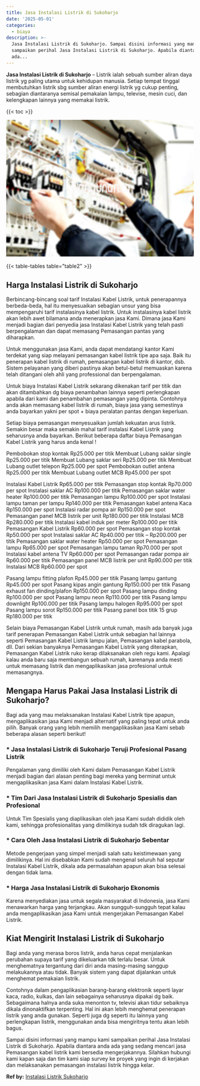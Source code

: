 ```yaml
---
title: Jasa Instalasi Listrik di Sukoharjo
date: '2025-05-01'
categories:
  - biaya
description: >-
  Jasa Instalasi Listrik di Sukoharjo. Sampai disini informasi yang mampu kami
  sampaikan perihal Jasa Instalasi Listrik di Sukoharjo. Apabila diantara anda
  ada...
---
```


**Jasa Instalasi Listrik di Sukoharjo** – Listrik ialah sebuah sumber aliran daya listrik yg paling utama untuk kehidupan manusia. Setiap tempat tinggal membutuhkan listrik sbg sumber aliran energi listrik yg cukup penting, sebagian diantaranya semisal pemakaian lampu, televise, mesin cuci, dan kelengkapan lainnya yang memakai listrik.

{{< toc >}}

![Jasa Instalasi Listrik di Sukoharjo](/images/instalasi-listrik-murah16.png)

{{< table-tables table="table2" >}}

## Harga Instalasi Listrik di Sukoharjo

Berbincang-bincang soal tarif Instalasi Kabel Listrik, untuk penerapannya berbeda-beda, hal itu menyesuaikan sebagian unsur yang bisa mempengaruhi tarif instalasinya kabel listrik. Untuk instalasinya kabel listrik akan lebih awet bilamana anda menerapkan jasa Kami. Dimana jasa Kami menjadi bagian dari penyedia jasa Instalasi Kabel Listrik yang telah pasti berpengalaman dan dapat memasang Pemasangan pantas yang diharapkan.

Untuk menggunakan jasa Kami, anda dapat mendatangi kantor Kami terdekat yang siap melayani pemasangan kabel listrik tipe apa saja. Baik itu penerapan kabel listrik di rumah, pemasangan kabel listrik di kantor, dsb. Sistem pelayanan yang diberi pastinya akan betul-betul memuaskan karena telah ditangani oleh ahli yang professional dan berpengalaman.

Untuk biaya Instalasi Kabel Listrik sekarang dikenakan tarif per titik dan akan ditambahkan dg biaya penambahan lainnya seperti perlengkapan apabila dari kami dan penambahan pemasangan yang dipinta. Contohnya anda akan memasang kabel listrik di rumah, biaya jasa yang semestinya anda bayarkan yakni per spot + biaya peralatan pantas dengan keperluan.

Setiap biaya pemasangan menyesuaikan jumlah kekuatan arus listrik. Semakin besar maka semakin mahal tarif instalasi Kabel Listrik yang seharusnya anda bayarkan. Berikut beberapa daftar biaya Pemasangan Kabel Listrik yang harus anda kenal !

Pembobokan stop kontak Rp25.000 per titik Membuat Lubang saklar single Rp25.000 per titik Membuat Lubang saklar seri Rp25.000 per titik Membuat Lubang outlet telepon Rp25.000 per spot Pembobokan outlet antena Rp25.000 per titik Membuat Lubang outlet MCB Rp45.000 per spot

Instalasi Kabel Listrik Rp65.000 per titik Pemasangan stop kontak Rp70.000 per spot Instalasi saklar AC Rp100.000 per titik Pemasangan saklar water heater Rp100.000 per titik Pemasangan lampu Rp100.000 per spot Instalasi lampu taman per lampu Rp140.000 per titik Pemasangan kabel antena Kaca Rp150.000 per spot Instalasi radar pompa air Rp150.000 per spot Pemasangan panel MCB listrik per unit Rp180.000 per titik Instalasi MCB Rp280.000 per titik Instalasi kabel induk per meter Rp100.000 per titik Pemasangan Kabel Listrik Rp60.000 per spot Pemasangan stop kontak Rp50.000 per spot Instalasi saklar AC Rp40.000 per titik – Rp200.000 per titik Pemasangan saklar water heater Rp50.000 per spot Pemasangan lampu Rp65.000 per spot Pemasangan lampu taman Rp70.000 per spot Instalasi kabel antena TV Rp60.000 per spot Pemasangan radar pompa air Rp60.000 per titik Pemasangan panel MCB listrik per unit Rp90.000 per titik Instalasi MCB Rp60.000 per spot

Pasang lampu fitting plafon Rp45.000 per titik Pasang lampu gantung Rp45.000 per spot Pasang kipas angin gantung Rp150.000 per titik Pasang exhaust fan dinding/plafon Rp150.000 per spot Pasang lampu dinding Rp100.000 per spot Pasang lampu neon Rp110.000 per titik Pasang lampu downlight Rp100.000 per titik Pasang lampu halogen Rp95.000 per spot Pasang lampu sorot Rp150.000 per titik Pasang panel box titik 15 grup Rp180.000 per titik

Selain biaya Pemasangan Kabel Listrik untuk rumah, masih ada banyak juga tarif penerapan Pemasangan Kabel Listrik untuk sebagian hal lainnya seperti Pemasangan Kabel Listrik lampu jalan, Pemasangan kabel parabola, dll. Dari sekian banyaknya Pemasangan Kabel Listrik yang diterapkan, Pemasangan Kabel Listrik ruko kerap dilaksanakan oleh regu kami. Apalagi kalau anda baru saja membangun sebuah rumah, karenanya anda mesti untuk memasang listrik dan mengaplikasikan jasa profesional untuk memasangnya.

## Mengapa Harus Pakai Jasa Instalasi Listrik di Sukoharjo?

Bagi ada yang mau melaksanakan Instalasi Kabel Listrik tipe apapun, mengaplikasikan jasa Kami menjadi alternatif yang paling tepat untuk anda pilih. Banyak orang yang lebih memilih mengaplikasikan jasa Kami sebab beberapa alasan seperti berikut!

### \* Jasa Instalasi Listrik di Sukoharjo Teruji Profesional Pasang Listrik

Pengalaman yang dimiliki oleh Kami dalam Pemasangan Kabel Listrik menjadi bagian dari alasan penting bagi mereka yang berminat untuk mengaplikasikan jasa Kami dalam Instalasi Kabel Listrik.

### \* Tim Dari Jasa Instalasi Listrik di Sukoharjo Spesialis dan Profesional

Untuk Tim Spesialis yang diaplikasikan oleh jasa Kami sudah dididik oleh kami, sehingga profesionalitas yang dimilikinya sudah tdk diragukan lagi.

### \* Cara Oleh Jasa Instalasi Listrik di Sukoharjo Sebentar

Metode pengerjaan yang simpel menjadi salah satu keistimewaan yang dimilikinya. Hal ini disebabkan Kami sudah mengenal seluruh hal seputar Instalasi Kabel Listrik, dikala ada permasalahan apapun akan bisa selesai dengan tidak lama.

### \* Harga Jasa Instalasi Listrik di Sukoharjo Ekonomis

Karena menyediakan jasa untuk segala masyarakat di Indonesia, jasa Kami menawarkan harga yang terjangkau. Akan sungguh-sungguh tepat kalau anda mengaplikasikan jasa Kami untuk mengerjakan Pemasangan Kabel Listrik.

## Kiat Mengirit Instalasi Listrik di Sukoharjo


Bagi anda yang merasa boros listrik, anda harus cepat menjalankan perubahan supaya tarif yang dikeluarkan tdk terlalu besar. Untuk menghematnya tergantung dari diri anda masing-masing sanggup melakukannya atau tidak. Banyak sistem yang dapat dijalankan untuk menghemat pemakaian listrik.

Contohnya dalam pengaplikasian barang-barang elektronik seperti layar kaca, radio, kulkas, dan lain sebagainya seharusnya dipakai dg baik. Sebagaimana halnya anda suka menonton tv, televisi akan tidur sebaiknya dikala dinonaktifkan terpenting. Hal ini akan lebih menghemat penerapan listrik yang anda gunakan. Seperti juga dg seperti itu lainnya yang perlengkapan listrik, menggunakan anda bisa mengiritnya tentu akan lebih bagus.

Sampai disini informasi yang mampu kami sampaikan perihal Jasa Instalasi Listrik di Sukoharjo. Apabila diantara anda ada yang sedang mencari jasa Pemasangan kabel listrik kami bersedia mengerjakannya. Silahkan hubungi kami kapan saja dan tim kami siap survey ke proyek yang ingin di kerjakan dan melaksanakan pemasangan instalasi listrik hingga kelar.

**Ref by:** [Instalasi Listrik Sukoharjo](https://id.wikipedia.org/wiki/Instalasi)
